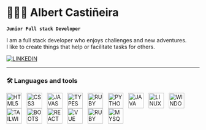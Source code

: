 # 👨🏻‍💻 Albert Castiñeira
**```Junior Full stack Developer```**  

I am a full stack developer who enjoys challenges and new adventures.  
I like to create things that help or facilitate tasks for others.  

[![LINKEDIN](https://img.shields.io/badge/LINKEDIN-blue?style=for-the-badge&logo=linkedin&link=https://www.linkedin.com/in/albert-casti%C3%B1eira-aranda/)](https://www.linkedin.com/in/albert-casti%C3%B1eira-aranda/)

 ---

 ### 🛠️ Languages and tools
<img align="left" alt="HTML5" width="40px" style="padding-right:10px;" src="https://cdn.jsdelivr.net/gh/devicons/devicon/icons/html5/html5-original.svg"/>

<img align="left" alt="CSS3" width="40px" style="padding-right:10px;" src="https://cdn.jsdelivr.net/gh/devicons/devicon/icons/css3/css3-original.svg"/>

<img align="left" alt="JAVASCRIPT" width="40px" style="padding-right:10px;" src="https://cdn.jsdelivr.net/gh/devicons/devicon/icons/javascript/javascript-original.svg"/>

<img align="left" alt="TYPESCRIPT" width="40px" style="padding-right:10px;" src="https://cdn.jsdelivr.net/gh/devicons/devicon/icons/typescript/typescript-original.svg"/>

<img align="left" alt="RUBY" width="40px" style="padding-right:10px;" src="https://cdn.jsdelivr.net/gh/devicons/devicon/icons/ruby/ruby-original.svg"/>

<img align="left" alt="PYTHON" width="40px" style="padding-right:10px;" src="https://cdn.jsdelivr.net/gh/devicons/devicon/icons/python/python-original.svg"/>

<img align="left" alt="JAVA" width="40px" style="padding-right:10px;" src="https://cdn.jsdelivr.net/gh/devicons/devicon/icons/java/java-original.svg"/>

<img align="left" alt="LINUX" width="40px" style="padding-right:10px;" src="https://cdn.jsdelivr.net/gh/devicons/devicon/icons/linux/linux-original.svg"/>

<img align="left" alt="WINDOWS" width="40px" style="padding-right:10px;" src="https://cdn.jsdelivr.net/gh/devicons/devicon/icons/windows8/windows8-original.svg"/>

<img align="left" alt="TAILWIND CSS" width="40px" style="padding-right:10px;" src="https://cdn.jsdelivr.net/gh/devicons/devicon/icons/tailwindcss/tailwindcss-plain.svg"/>

<img align="left" alt="BOOTSTRAP" width="40px" style="padding-right:10px;" src="https://cdn.jsdelivr.net/gh/devicons/devicon/icons/bootstrap/bootstrap-original.svg"/>

<img align="left" alt="REACT" width="40px" style="padding-right:10px;" src="https://cdn.jsdelivr.net/gh/devicons/devicon/icons/react/react-original.svg"/>

<img align="left" alt="VUE" width="40px" style="padding-right:10px;" src="https://cdn.jsdelivr.net/gh/devicons/devicon/icons/vuejs/vuejs-original.svg"/>

<img align="left" alt="RUBY ON RAILS" width="40px" style="padding-right:10px;" src="https://cdn.jsdelivr.net/gh/devicons/devicon/icons/rails/rails-plain-wordmark.svg"/>

<img align="left" alt="MYSQL" width="40px" style="padding-right:10px;" src="https://cdn.jsdelivr.net/gh/devicons/devicon/icons/mysql/mysql-plain-wordmark.svg"/>
